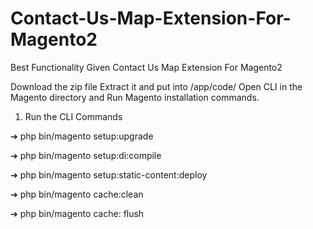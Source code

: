 # Contact-Us-Map-Extension-For-Magento2
Best Functionality Given Contact Us Map Extension For Magento2

Download the zip file
Extract it and put into <magento-Directory>/app/code/
Open CLI in the Magento directory and Run Magento installation commands.

1) Run the CLI Commands 

➔ php bin/magento setup:upgrade

➔ php bin/magento setup:di:compile

➔ php bin/magento setup:static-content:deploy

➔ php bin/magento cache:clean

➔ php bin/magento cache: flush
